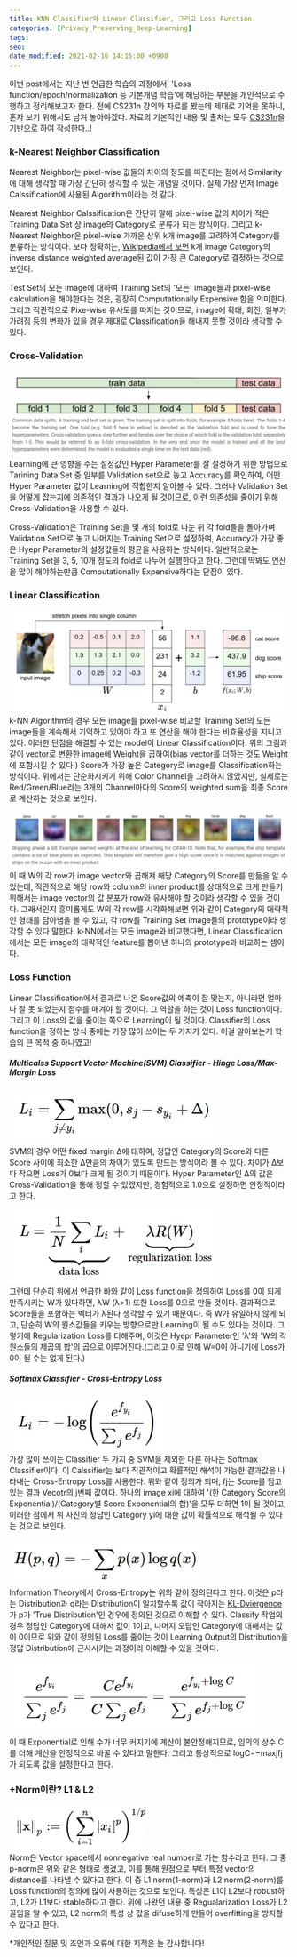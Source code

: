 ```yaml
---
title: KNN Classifier와 Linear Classifier, 그리고 Loss Function
categories: [Privacy_Preserving_Deep-Learning]
tags:
seo:
date_modified: 2021-02-16 14:15:00 +0900
---
```


이번 post에서는 지난 번 언급한 학습의 과정에서, 'Loss function/epoch/normalization 등 기본개념 학습'에 해당하는 부분을 개인적으로 수행하고 정리해보고자 한다. 전에 CS231n 강의와 자료를 봤는데 제대로 기억을 못하니, 혼자 보기 위해서도 남겨 놓아야겠다. 자료의 기본적인 내용 및 출처는 모두 [CS231n](https://cs231n.github.io/)을 기반으로 하여 작성한다..!

### k-Nearest Neighbor Classification
Nearest Neighbor는 pixel-wise 값들의 차이의 정도를 따진다는 점에서 Similarity에 대해 생각할 때 가장 간단히 생각할 수 있는 개념일 것이다. 실제 가장 먼저 Image Calssification에 사용된 Algorithm이라는 것 같다.  
  
Nearest Neighbor Calssification은 간단히 말해 pixel-wise 값의 차이가 적은 Training Data Set 상 image의 Category로 분류가 되는 방식이다. 그리고 k-Nearest Neighbor은 pixel-wise 가까운 상위 k개 image를 고려하여 Category를 분류하는 방식이다. 보다 정확히는, [Wikipedia에서 보면](https://en.wikipedia.org/wiki/K-nearest_neighbors_algorithm) k개 image Category의 inverse distance weighted average된 값이 가장 큰 Category로 결정하는 것으로 보인다.  
  
Test Set의 모든 image에 대하여 Training Set의 '모든' image들과 pixel-wise calculation을 해야한다는 것은, 굉장히 Computationally Expensive 함을 의미한다. 그리고 직관적으로 Pixe-wise 유사도를 따지는 것이므로, image에 확대, 회전, 일부가 가려짐 등의 변화가 있을 경우 제대로 Classification을 해내지 못할 것이라 생각할 수 있다.  
  

### Cross-Validation
![Cross-Validation Folds](/assets/img/post/2021-2-16/cross_validation_folds.jpg)
Learning에 큰 영향을 주는 설정값인 Hyper Parameter를 잘 설정하기 위한 방법으로 Tarining Data Set 중 일부를 Validation set으로 놓고 Accuracy를 확인하여, 어떤 Hyper Parameter 값이 Learning에 적합한지 알아볼 수 있다. 그러나 Validation Set을 어떻게 잡는지에 의존적인 결과가 나오게 될 것이므로, 이런 의존성을 줄이기 위해 Cross-Validation을 사용할 수 있다.  
  
Cross-Validation은 Training Set을 몇 개의 fold로 나눈 뒤 각 fold들을 돌아가며 Validation Set으로 놓고 나머지는 Training Set으로 설정하여, Accuracy가 가장 좋은 Hyepr Parameter의 설정값들의 평균을 사용하는 방식이다. 일반적으로는 Training Set을 3, 5, 10개 정도의 fold로 나누어 실행한다고 한다. 그런데 딱봐도 연산을 많이 해야하는만큼 Computationally Expensive하다는 단점이 있다.
  
  
### Linear Classification
![Linear Classifier](/assets/img/post/2021-2-16/linear_classifier.jpg)  
k-NN Algorithm의 경우 모든 image를 pixel-wise 비교할 Training Set의 모든 image들을 계속해서 기억하고 있어야 하고 또 연산을 해야 한다는 비효율성을 지니고 있다. 이러한 단점을 해결할 수 있는 model이 Linear Classification이다. 위의 그림과 같이 vector로 변환한 image에 Weight을 곱하여(bias vector를 더하는 것도 Weight에 포함시킬 수 있다.) Score가 가장 높은 Category로 image를 Classification하는 방식이다. 위에서는 단순화시키기 위해 Color Channel을 고려하지 않았지만, 실제로는 Red/Green/Blue라는 3개의 Channel마다의 Score의 weighted sum을 최종 Score로 계산하는 것으로 보인다.  
  
![Liner Interpretation](/assets/img/post/2021-2-16/linear_interpretation.jpg)  
이 때 W의 각 row가 image vector와 곱해져 해당 Category의 Score를 만듦을 알 수 있는데, 직관적으로 해당 row와 column의 inner product를 상대적으로 크게 만들기 위해서는 image vector의 값 분포가 row와 유사해야 할 것이라 생각할 수 있을 것이다. 그래서인지 흥미롭게도 W의 각 row를 시각화해보면 위와 같이 Category의 대략적인 형태를 담아냄을 볼 수 있고, 각 row를 Training Set image들의 prototype이라 생각할 수 있다 말한다. k-NN에서는 모든 image와 비교했다면, Linear Classification에서는 모든 image의 대략적인 feature를 뽑아낸 하나의 prototype과 비교하는 셈이다.
  
  
### Loss Function
Linear Classification에서 결과로 나온 Score값의 예측이 잘 맞는지, 아니라면 얼마나 잘 못 되었는지 점수를 매겨야 할 것이다. 그 역할을 하는 것이 Loss function이다. 그리고 이 Loss의 값을 줄이는 쪽으로 Learning이 될 것이다. Classifier의 Loss function을 정하는 방식 중에는 가장 많이 쓰이는 두 가지가 있다. 이걸 알아보는게 학습의 큰 목적 중 하나였고!  
  
##### Multicalss Support Vector Machine(SVM) Classifier - Hinge Loss/Max-Margin Loss
![Cross-Validation Folds](/assets/img/post/2021-2-16/SVM.jpg)  
SVM의 경우 어떤 fixed margin Δ에 대하여, 정답인 Category의 Score와 다른 Score 사이에 최소한 Δ만큼의 차이가 있도록 만드는 방식이라 볼 수 있다. 차이가 Δ보다 작으면 Loss가 0보다 크게 될 것이기 때문이다. Hyper Parameter인 Δ의 값은 Cross-Validation을 통해 정할 수 있겠지만, 경험적으로 1.0으로 설정하면 안정적이라고 한다.  
  
![Regularization](/assets/img/post/2021-2-16/regularization.jpg)  
그런데 단순히 위에서 언급한 바와 같이 Loss function을 정의하여 Loss를 0이 되게 만족시키는 W가 있다하면, λW (λ>1) 또한 Loss를 0으로 만들 것이다. 결과적으로 Score들을 포함하는 벡터가 λ된다 생각할 수 있기 때문이다. 즉 W가 유일하지 않게 되고, 단순히 W의 원소값들을 키우는 방향으로만 Learning이 될 수도 있다는 것이다. 그렇기에 Regularization Loss를 더해주며, 이것은 Hyepr Parameter인 'λ'와 'W의 각 원소들의 제곱의 합'의 곱으로 이루어진다.(그리고 이로 인해 W=0이 아니기에 Loss가 0이 될 수는 없게 된다.)  
  
##### Softmax Classifier - Cross-Entropy Loss
![Regularization](/assets/img/post/2021-2-16/soft_max.jpg)  
가장 많이 쓰이는 Classifier 두 가지 중 SVM을 제외한 다른 하나는 Softmax Classifier이다. 이 Calssifier는 보다 직관적이고 확률적인 해석이 가능한 결과값을 나타내는 Cross-Entropy Loss를 사용한다. 위와 같이 정의가 되며, fj는 Score를 담고 있는 결과 Vecotr의 j번째 값이다. 하나의 image xi에 대하여 '(한 Category Score의 Exponential)/(Category별 Score Exponential의 합)'을 모두 더하면 1이 될 것이고, 이러한 점에서 위 사진의 정답인 Category yi에 대한 값이 확률적으로 해석될 수 있다는 것으로 보인다.  
  
![Information Theorical View](/assets/img/post/2021-2-16/KL.jpg)  
Information Theory에서 Cross-Entropy는 위와 같이 정의된다고 한다. 이것은 p라는 Distribution과 q라는 Distribution이 일치할수록 값이 작아지는 [KL-Dviergence](https://en.wikipedia.org/wiki/Kullback%E2%80%93Leibler_divergence)가 p가 'True Distribution'인 경우에 정의된 것으로 이해할 수 있다. Classify 작업의 경우 정답인 Category에 대해서 값이 1이고, 나머지 오답인 Category에 대해서는 값이 0이므로 위와 같이 정의된 Loss를 줄이는 것이 Learning Output의 Distribution을 정답 Distribution에 근사시키는 과정이라 이해할 수 있을 것이다.  
  
![Numeric Stability](/assets/img/post/2021-2-16/numeric.jpg)  
이 때 Exponential로 인해 수가 너무 커지기에 계산이 불안정해지므로, 임의의 상수 C를 더해 계산을 안정적으로 바꿀 수 있다고 말한다. 그리고 통상적으로 logC=−maxjfj가 되도록 값을 설정한다고 한다.  
  
  
### +Norm이란? L1 & L2
![p-norm](/assets/img/post/2021-2-16/p-norm.jpg)  
Norm은 Vector space에서 nonnegative real number로 가는 함수라고 한다. 그 중 p-norm은 위와 같은 형태로 생겼고, 이를 통해 원점으로 부터 특정 vector의 distance를 나타낼 수 있다고 한다. 이 중 L1 norm(1-norm)과 L2 norm(2-norm)를 Loss function의 정의에 많이 사용하는 것으로 보인다. 특성은 L1이 L2보다 robust하고, L2가 L1보다 stable하다고 한다. 위에 나왔던 내용 중 Regualarization Loss가 L2 꼴임을 알 수 있고, L2 norm의 특성 상 값을 difuse하게 만들어 overfitting을 방지할 수 있다고 한다. 
  
  
  
*개인적인 질문 및 조언과 오류에 대한 지적은 늘 감사합니다!